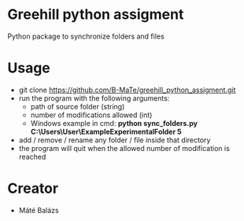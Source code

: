 # Greehill python assigment

Python package to synchronize folders and files

# Usage

- git clone https://github.com/B-MaTe/greehill_python_assigment.git
- run the program with the following arguments:
  * path of source folder (string)
  * number of modifications allowed (int)
  * Windows example in cmd: 
    **python sync_folders.py C:\Users\User\ExampleExperimentalFolder 5**
- add / remove / rename any folder / file inside that directory
- the program will quit when the allowed number of modification is reached


# Creator
- Máté Balázs
